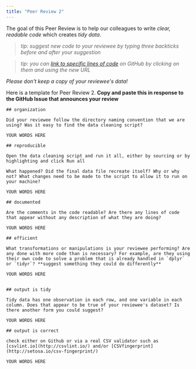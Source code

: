 ```yaml
---
title: "Peer Review 2"
---
```


The goal of this Peer Review is to help our colleagues to write *clear, readable code* which creates *tidy data*.

> _tip: suggest new code to your reviewee by typing three backticks before and after your suggestion_

> _tip: you can [link to specific lines of code](http://stackoverflow.com/questions/23821235/how-to-link-to-specific-line-number-on-github) on GitHub by clicking on them and using the new URL_


*Please don't keep a copy of your reviewee's data!*


Here is a template for Peer Review 2. **Copy and paste this in response to the GitHub Issue that announces your review**

```
## organization

Did your reviewee follow the directory naming convention that we are using? Was it easy to find the data cleaning script?

YOUR WORDS HERE

## reproducible

Open the data cleaning script and run it all, either by sourcing or by highlighting and click Run all

What happened? Did the final data file recreate itself? Why or why not? What changes need to be made to the script to allow it to run on your machine?

YOUR WORDS HERE

## documented

Are the comments in the code readable? Are there any lines of code that appear without any description of what they are doing?

YOUR WORDS HERE

## efficient

What transformations or manipulations is your reviewee performing? Are any done with more code than is necessary? For example, are they using their own code to solve a problem that is already handled in `dplyr` or `tidyr`? **suggest something they could do differently**

YOUR WORDS HERE


## output is tidy

Tidy data has one observation in each row, and one variable in each column. Does that appear to be true of your reviewee's dataset? Is there another form you could suggest?

YOUR WORDS HERE

## output is correct

check either on Github or via a real CSV validator such as [csvlint.io](http://csvlint.io/) and/or [CSVfingerprint](http://setosa.io/csv-fingerprint/)

YOUR WORDS HERE

```

